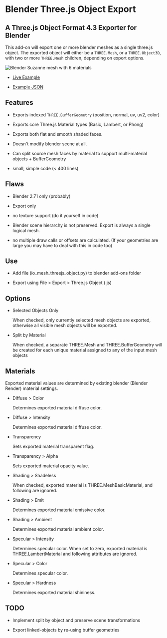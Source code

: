 Blender Three.js Object Export
==============================

A Three.js Object Format 4.3 Exporter for Blender
-------------------------------------------------

This add-on will export one or more blender meshes as a single three.js object. The exported object
will either be a `THREE.Mesh`, or a `THREE.Object3D`, with two or more `THREE.Mesh` children,
depending on export options.

![Blender Suzanne mesh with 6 materials](http://satori99.github.io/threejs-blender-export/suzanne.png)

 - [Live Example](http://satori99.github.io/threejs-blender-export/index.html)
 
 - [Example JSON](http://satori99.github.io/threejs-blender-export/suzanne.js)

## Features ##

 - Exports indexed `THREE.BufferGeometry` (position, normal, uv, uv2, color)

 - Exports core Three.js Material types (Basic, Lambert, or Phong)

 - Exports both flat and smooth shaded faces.

 - Doesn't modify blender scene at all.

 - Can split source mesh faces by material to support multi-material objects + BufferGeometry

 - small, simple code (< 400 lines)

## Flaws ##

 - Blender 2.71 only (probably)

 - Export only

 - no texture support (do it yourself in code)

 - Blender scene hierarchy is not preserved. Export is always a single logical mesh.

 - no multiple draw calls or offsets are calculated. (If your geometries are large
   you may have to deal with this in code too)

## Use ##

 - Add file (io_mesh_threejs_object.py) to blender add-ons folder

 - Export using File > Export > Three.js Object (.js)

## Options ##

 - Selected Objects Only

    When checked, only currently selected mesh objects are exported, otherwise 
    all visible mesh objects will be exported.

 - Split by Material

	When checked, a separate THREE.Mesh and THREE.BufferGeometry will be created for each
	unique material	assigned to any of the input mesh objects

## Materials ##

Exported material values are determined by existing blender (Blender Render) material settings.

 *	Diffuse > Color

	Determines exported material diffuse color.

 *	Diffuse > Intensity
 
	Determines exported material diffuse color.

 *	Transparency
 
	Sets exported material transparent flag.

 *	Transparency > Alpha

	Sets exported material opacity value.
 
 *	Shading > Shadeless

	When checked, exported material is THREE.MeshBasicMaterial, and following
	 are ignored.

 *	Shading > Emit

	Determines exported material emissive color.

 *	Shading > Ambient

	Determines exported material ambient color.

 *	Specular > Intensity
 
	Determines specular color. When set to zero, exported material is THREE.LambertMaterial
	and following attributes are ignored.

 *	Specular > Color

	Determines specular color.

 *	Specular > Hardness

 	Determines exported material shininess.

## TODO ##

 - Implement split by object and preserve scene transformations

 - Export linked-objects by re-using buffer geometries
 